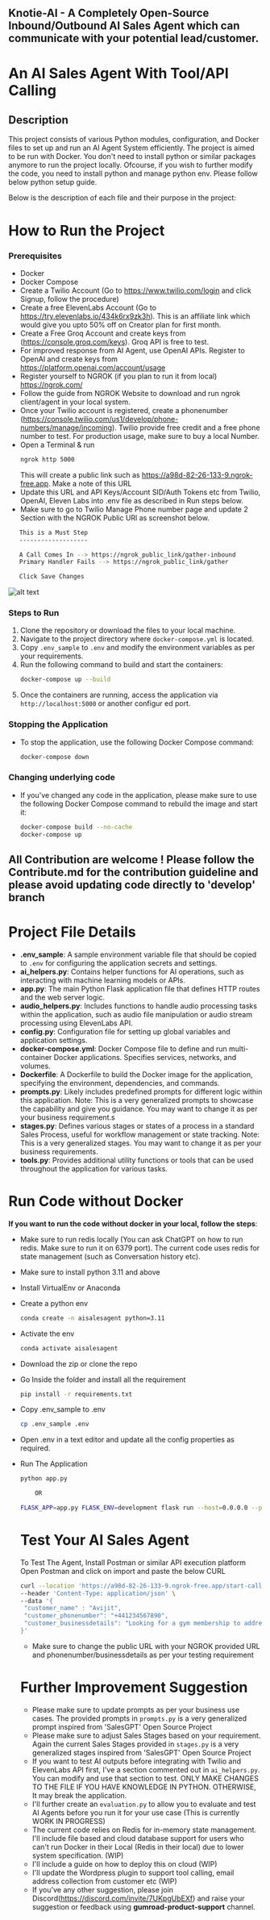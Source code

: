 
## Knotie-AI - A Completely Open-Source Inbound/Outbound AI Sales Agent which can communicate with your potential lead/customer.

# An AI Sales Agent With Tool/API Calling

## Description
This project consists of various Python modules, configuration, and Docker files to set up and run an AI Agent System efficiently. The project is aimed to be run with Docker. You don't need to install python or similar packages anymore to run the project locally. Ofcourse, if you wish to further modify the code, you need to install python and manage python env. Please follow below python setup guide.

 Below is the description of each file and their purpose in the project:

# How to Run the Project

### Prerequisites
- Docker
- Docker Compose
- Create a Twilio Account (Go to https://www.twilio.com/login and click Signup, follow the procedure)
- Create a free ElevenLabs Account (Go to https://try.elevenlabs.io/434k6rx9zk3h). This is an affiliate link which would give you upto 50% off on Creator plan for first month.
- Create a Free Groq Account and create keys from  (https://console.groq.com/keys). Groq API is free to test.
- For improved response from AI Agent, use OpenAI APIs. Register to OpenAI and create keys from https://platform.openai.com/account/usage
- Register yourself to NGROK (if you plan to run it from local) https://ngrok.com/
- Follow the guide from NGROK Website to download and run ngrok client/agent in your local system.
- Once your Twilio account is registered, create a phonenumber (https://console.twilio.com/us1/develop/phone-numbers/manage/incoming). Twilio provide free credit and a free phone number to test. For production usage, make sure to buy a local Number.
- Open a Terminal & run
   ```bash
   ngrok http 5000
   ```
   This will create a public link such as https://a98d-82-26-133-9.ngrok-free.app. Make a note of this URL
- Update this URL and API Keys/Account SID/Auth Tokens etc from Twilio, OpenAI, Eleven Labs into .env file as described in Run steps below.
- Make sure to go to Twilio Manage Phone number page and update 2 Section with the NGROK Public URl as screenshot below.
```bash
   This is a Must Step
   -------------------

   A Call Comes In --> https://ngrok_public_link/gather-inbound
   Primary Handler Fails --> https://ngrok_public_link/gather

   Click Save Changes
```

![alt text](image.png)

### Steps to Run
1. Clone the repository or download the files to your local machine.
2. Navigate to the project directory where `docker-compose.yml` is located.
3. Copy `.env_sample` to `.env` and modify the environment variables as per your requirements.
4. Run the following command to build and start the containers:
   ```bash
   docker-compose up --build
   ```
5. Once the containers are running, access the application via `http://localhost:5000` or another configur
ed port.

### Stopping the Application
- To stop the application, use the following Docker Compose command:
  ```bash
  docker-compose down
  ```
### Changing underlying code
- If you've changed any code in the application, please make sure to use the following Docker Compose command to rebuild the image and start it:
  ```bash
  docker-compose build --no-cache
  docker-compose up
  ```


## All Contribution are welcome ! Please follow the Contribute.md for the contribution guideline and please avoid updating code directly to 'develop' branch

# Project File Details

- **.env_sample**: A sample environment variable file that should be copied to `.env` for configuring the application secrets and settings.
- **ai_helpers.py**: Contains helper functions for AI operations, such as interacting with machine learning models or APIs.
- **app.py**: The main Python Flask application file that defines HTTP routes and the web server logic.
- **audio_helpers.py**: Includes functions to handle audio processing tasks within the application, such as audio file manipulation or audio stream processing using ElevenLabs API.
- **config.py**: Configuration file for setting up global variables and application settings.
- **docker-compose.yml**: Docker Compose file to define and run multi-container Docker applications. Specifies services, networks, and volumes.
- **Dockerfile**: A Dockerfile to build the Docker image for the application, specifying the environment, dependencies, and commands.
- **prompts.py**: Likely includes predefined prompts for different logic within this application. Note: This is a very generalized prompts to showcase the capability and give you guidance. You may want to change it as per your business requirement.s
- **stages.py**: Defines various stages or states of a process in a standard Sales Process, useful for workflow management or state tracking. Note: This is a very generalized stages. You may want to change it as per your business requirements.
- **tools.py**: Provides additional utility functions or tools that can be used throughout the application for various tasks.

# **Run Code without Docker**
**If you want to run the code without docker in your local, follow the steps**:
- Make sure to run redis locally (You can ask ChatGPT on how to run redis. Make sure to run it on 6379 port). The current code uses redis for state management (such as Conversation history etc).
- Make sure to install python 3.11 and above
- Install VirtualEnv or Anaconda
- Create a python env 
  ```bash
  conda create -n aisalesagent python=3.11
  ```
- Activate the env

  ```bash
  conda activate aisalesagent
  ```
- Download the zip or clone the repo
- Go Inside the folder and install all the requirement
  ```bash
  pip install -r requirements.txt
  ```
- Copy .env_sample to .env
  ```bash
  cp .env_sample .env
  ```
- Open .env in a text editor and update all the config properties as required.
- Run The Application
  ```bash
  python app.py

      OR

  FLASK_APP=app.py FLASK_ENV=development flask run --host=0.0.0.0 --port=5000
  ```
  
  # **Test Your AI Sales Agent**

  To Test The Agent, Install Postman or similar API execution platform
  Open Postman and click on import and paste the below CURL
   ```bash
  curl --location 'https://a98d-82-26-133-9.ngrok-free.app/start-call' \
   --header 'Content-Type: application/json' \
   --data '{
    "customer_name" : "Avijit",
    "customer_phonenumber": "+441234567890",
    "customer_businessdetails": "Looking for a gym membership to address back pain"
   }'
  ```
  - Make sure to change the public URL with your NGROK provided URL and phonenumber/businessdetails as per your testing requirement


  # **Further Improvement Suggestion**

  - Please make sure to update prompts as per your business use cases. The provided prompts in `prompts.py` is a very generalized prompt inspired from 'SalesGPT' Open Source Project
  - Please make sure to adjust Sales Stages based on your requirement. Again the current Sales Stages provided in `stages.py` is a very generalized stages inspired from 'SalesGPT' Open Source Project
  - If you want to test AI outputs before integrating with Twilio and ElevenLabs API first, I've a section commented out in `ai_helpers.py`. You can modify and use that section to test. ONLY MAKE CHANGES TO THE FILE IF YOU HAVE KNOWLEDGE IN PYTHON. OTHERWISE, It may break the application.
  - I'll further create an `evaluation.py` to allow you to evaluate and test AI Agents before you run it for your use case (This is currently WORK IN PROGRESS)
  - The current code relies on Redis for in-memory state management. I'll include file based and cloud database support for users who can't run Docker in their Local (Redis in their local) due to lower system specification. (WIP)
  - I'll include a guide on how to deploy this on cloud (WIP)
  - I'll update the Wordpress plugin to support tool calling, email address collection from customer etc (WIP)
  - If you've any other suggestion, please join Discord(https://discord.com/invite/7UKpgUbEXf) and raise your suggestion or feedback using **gumroad-product-support** channel.



